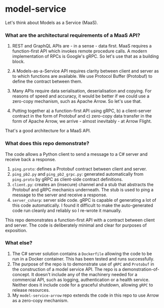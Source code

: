 # model-service

Let's think about Models as a Service (MaaS).

### What are the architectural requirements of a MaaS API?

1) REST and GraphQL APIs are - in a sense - data first. MaaS requires a function-first API which invokes remote procedure calls. A modern implementation of RPCs is Google's gRPC. So let's use that as a building block.

2) A Models-as-a-Service API requires clarity between client and server as to which functions are available. We use Protocol Buffer (Protobuf) to define the contract between them.

3) Many APIs require data serialisation, deserialisation and copying. For reasons of speed and accuracy, it would be better if we could use a zero-copy mechanism, such as Apache Arrow. So let's use that.

4) Putting together a) a function-first API using gRPC, b) a client-server contract in the form of Protobuf and c) zero-copy data transfer in the form of Apache Arrow, we arrive - almost inevitably - at Arrow Flight.

That's a good architecture for a MaaS API.

### What does this repo demonstrate?

The code allows a Python client to send a message to a C# server and receive back a response.

1) `ping.proto`: defines a Protobuf contract between client and server.  
2) `ping_pb2.py` and `ping_pb2_grpc.py`: generated automatically from `ping.proto` by gRPC as client-side contract definitions.
3) `client.py`: creates an (insecure) channel and a stub that abstracts the Protobuf and gRPC mechanics underneath. The stub is used to ping a message to the server and receive a response.
4) `server_csharp`: server side code. gRPC is capable of generating a lot of this code automatically. I found it difficult to make the auto-generated code run cleanly and reliably so I re-wrote it manually. 

This repo demonstrates a function-first API with a contract between client and server. The code is deliberately minimal and clear for purposes of exposition.

### What else?

1) The C# server solution contains a `Dockerfile` allowing the code to be run in a Docker container. This has been tested and runs successfully.  
2) The purpose of the repo is to demonstrate use of `gRPC` and `Protobuf` in the construction of a model service API. The repo is a demonstration-of-concept. It doesn't include any of the machinery needed for a commercial API, such as logging, authentication or a health service. Neither does it include code for a graceful shutdown, allowing `gRPC` to release resources.
3) My `model-service-arrow` repo extends the code in this repo to use Arrow as a zero-copy mechanism.
